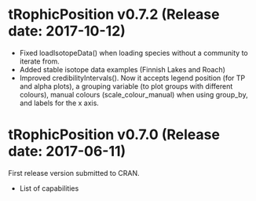 tRophicPosition v0.7.2 (Release date: 2017-10-12)
==============

* Fixed loadIsotopeData() when loading species without a community to iterate from.
* Added stable isotope data examples (Finnish Lakes and Roach)
* Improved credibilityIntervals(). Now it accepts legend position (for TP and alpha plots), a grouping variable (to plot groups with different colours), manual colours (scale_colour_manual) when using group_by, and labels for the x axis.

tRophicPosition v0.7.0 (Release date: 2017-06-11)
==============

First release version submitted to CRAN.

* List of capabilities

